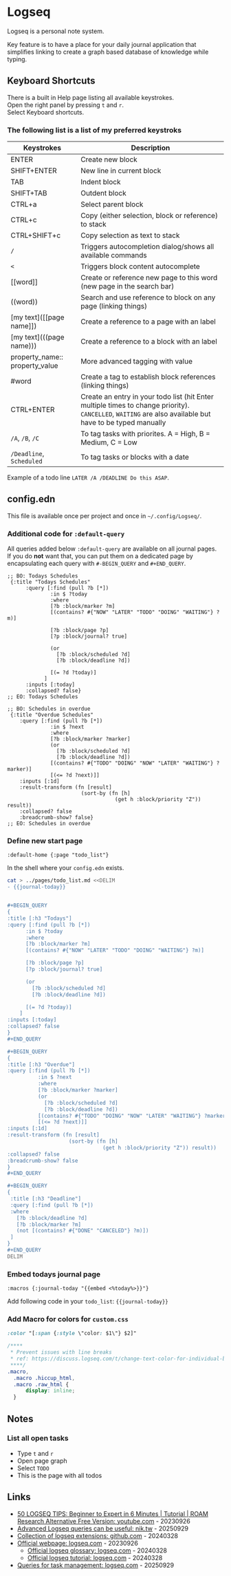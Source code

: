 # Logseq

Logseq is a personal note system.

Key feature is to have a place for your daily journal application that simplifies linking to create a graph based database of knowledge while typing.

## Keyboard Shortcuts

There is a built in Help page listing all available keystrokes.   
Open the right panel by pressing `t` and `r`.  
Select Keyboard shortcuts.

### The following list is a list of my preferred keystroks

| Keystrokes | Description |
| --- | --- |
| ENTER | Create new block |
| SHIFT+ENTER | New line in current block |
| TAB | Indent block |
| SHIFT+TAB | Outdent block |
| CTRL+a | Select parent block |
| CTRL+c | Copy (either selection, block or reference) to stack |
| CTRL+SHIFT+c | Copy selection as text to stack |
| `/` | Triggers autocompletion dialog/shows all available commands |
| `<` | Triggers block content autocomplete |
| [[word]] | Create or reference new page to this word (new page in the search bar) |
| ((word)) | Search and use reference to block on any page (linking things) |
| [my text]([[page name]]) | Create a reference to a page with an label |
| [my text](((page name))) | Create a reference to a block with an label |
| property_name:: property_value | More advanced tagging with value |
| #word | Create a tag to establish block references (linking things) |
| CTRL+ENTER | Create an entry in your todo list (hit Enter multiple times to change priority). `CANCELLED`, `WAITING` are also available but have to be typed manually |
| `/A`, `/B`, `/C` | To tag tasks with priorites. A = High, B = Medium, C = Low |
| `/Deadline`, `Scheduled` | To tag tasks or blocks with a date |

Example of a todo line `LATER /A /DEADLINE Do this ASAP`.

## config.edn

This file is available once per project and once in `~/.config/Logseq/`.

### Additional code for `:default-query`

All queries added below `:default-query` are available on all journal pages.   
If you do **not** want that, you can put them on a dedicated page by encapsulating each query with `#-BEGIN_QUERY` and `#+END_QUERY`.

```edn
;; BO: Todays Schedules
 {:title "Todays Schedules"
      :query [:find (pull ?b [*])
              :in $ ?today
              :where
              [?b :block/marker ?m]
              [(contains? #{"NOW" "LATER" "TODO" "DOING" "WAITING"} ?m)]

              [?b :block/page ?p]
              [?p :block/journal? true]

              (or
                [?b :block/scheduled ?d]
                [?b :block/deadline ?d])

              [(= ?d ?today)]
            ]
      :inputs [:today]
      :collapsed? false}
;; EO: Todays Schedules

;; BO: Schedules in overdue
 {:title "Overdue Schedules"
    :query [:find (pull ?b [*])
              :in $ ?next
              :where
              [?b :block/marker ?marker]
              (or
                [?b :block/scheduled ?d]
                [?b :block/deadline ?d])
              [(contains? #{"TODO" "DOING" "NOW" "LATER" "WAITING"} ?marker)]
              [(<= ?d ?next)]]
    :inputs [:1d]
    :result-transform (fn [result]
                        (sort-by (fn [h]
                                   (get h :block/priority "Z")) result))
    :collapsed? false
    :breadcrumb-show? false}
;; EO: Schedules in overdue
```

### Define new start page

```edn
:default-home {:page "todo_list"}
```

In the shell where your `config.edn` exists.   

```bash
cat > ../pages/todo_list.md <<DELIM
- {{journal-today}}


#+BEGIN_QUERY
{
:title [:h3 "Todays"]
:query [:find (pull ?b [*])
      :in $ ?today
      :where
      [?b :block/marker ?m]
      [(contains? #{"NOW" "LATER" "TODO" "DOING" "WAITING"} ?m)]

      [?b :block/page ?p]
      [?p :block/journal? true]

      (or
        [?b :block/scheduled ?d]
        [?b :block/deadline ?d])

      [(= ?d ?today)]
    ]
:inputs [:today]
:collapsed? false
}
#+END_QUERY

#+BEGIN_QUERY
{
:title [:h3 "Overdue"]
:query [:find (pull ?b [*])
          :in $ ?next
          :where
          [?b :block/marker ?marker]
          (or
            [?b :block/scheduled ?d]
            [?b :block/deadline ?d])
          [(contains? #{"TODO" "DOING" "NOW" "LATER" "WAITING"} ?marker)]
          [(<= ?d ?next)]]
:inputs [:1d]
:result-transform (fn [result]
                    (sort-by (fn [h]
                               (get h :block/priority "Z")) result))
:collapsed? false
:breadcrumb-show? false
}
#+END_QUERY

#+BEGIN_QUERY
{
 :title [:h3 "Deadline"]
 :query [:find (pull ?b [*])
 :where
   [?b :block/deadline ?d]
   [?b :block/marker ?m]
   (not [(contains? #{"DONE" "CANCELED"} ?m)])
 ]
}
#+END_QUERY
DELIM
```

### Embed todays journal page

```edn
:macros {:journal-today "{{embed <%today%>}}"}
```

Add following code in your `todo_list`: `{{journal-today}}`

### Add Macro for colors for `custom.css`

```css
:color "[:span {:style \"color: $1\"} $2]"

/****
 * Prevent issues with line breaks
 * ref: https://discuss.logseq.com/t/change-text-color-for-individual-blocks-or-even-words/20508/17
 ****/
.macro,
  .macro .hiccup_html,
  .macro .raw_html {
      display: inline;
  }
```

## Notes

### List all open tasks

* Type `t` and `r`
* Open page graph
* Select `TODO`
* This is the page with all todos

## Links

* [50 LOGSEQ TIPS: Beginner to Expert in 6 Minutes | Tutorial | ROAM Research Alternative Free Version: youtube.com](https://www.youtube.com/watch?v=r_tcDooayOo) - 20230926
* [Advanced Logseq queries can be useful: nik.tw](https://www.nik.tw/post/advanced-logseq-queries-can-be-useful/) - 20250929
* [Collection of logseq extensions: github.com](https://github.com/logseq/awesome-logseq) - 20240328
* [Official webpage: logseq.com](https://logseq.com/) - 20230926
  * [Official logseq glossary: logseq.com](https://docs.logseq.com/#/page/glossary) - 20240328
  * [Official logseq tutorial: logseq.com](https://docs.logseq.com/#/page/tutorial) - 20240328
* [Queries for task management: logseq.com](https://discuss.logseq.com/t/queries-for-task-management/14937/3) - 20250929
